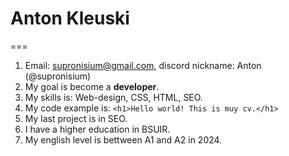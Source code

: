 # Anton Kleuski
===
1. Email: supronisium@gmail.com, discord nickname: Anton (@supronisium)
2. My goal is become a **developer**.
3. My skills is: Web-design, CSS, HTML, SEO. 
4. My code example is: `<h1>Hello world! This is muy cv.</h1>`
5. My last project is in SEO.
6. I have a higher education in BSUIR.
7. My english level is bettween A1 and A2 in 2024.